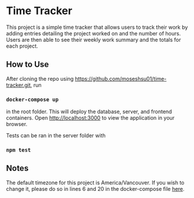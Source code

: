 # Time Tracker

This project is a simple time tracker that allows users to track their work by adding entries detailing the project worked on and the number of hours. Users are then able to see their weekly work summary and the totals for each project.

## How to Use

After cloning the repo using https://github.com/moseshsu01/time-tracker.git, run

### `docker-compose up`

in the root folder. This will deploy the database, server, and frontend containers.
Open [http://localhost:3000](http://localhost:3000) to view the application in your browser.

Tests can be ran in the server folder with

### `npm test`


## Notes

The default timezone for this project is America/Vancouver. If you wish to change it, please do so in lines 6 and 20 in the docker-compose file [here](./docker-compose.yml).
